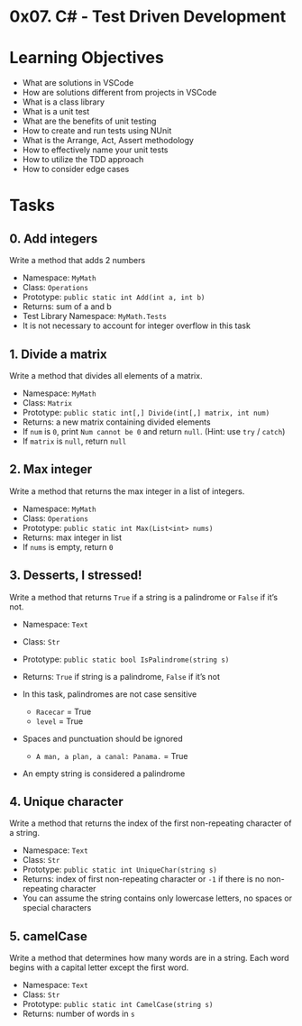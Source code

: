 # 0x07. C# - Test Driven Development

# Learning Objectives

* What are solutions in VSCode
* How are solutions different from projects in VSCode
* What is a class library
* What is a unit test
* What are the benefits of unit testing
* How to create and run tests using NUnit
* What is the Arrange, Act, Assert methodology
* How to effectively name your unit tests
* How to utilize the TDD approach
* How to consider edge cases

# Tasks

## 0. Add integers
Write a method that adds 2 numbers

* Namespace: ```MyMath```
* Class: ```Operations```
* Prototype: ```public static int Add(int a, int b)```
* Returns: sum of a and b
* Test Library Namespace: ```MyMath.Tests```
* It is not necessary to account for integer overflow in this task

## 1. Divide a matrix
Write a method that divides all elements of a matrix.

* Namespace: ```MyMath```
* Class: ```Matrix```
* Prototype: ```public static int[,] Divide(int[,] matrix, int num)```
* Returns: a new matrix containing divided elements
* If ```num``` is ```0```, print ```Num cannot be 0``` and return ```null```. (Hint: use ```try``` / ```catch```)
* If ```matrix``` is ```null```, return ```null```

## 2. Max integer
Write a method that returns the max integer in a list of integers.

* Namespace: ```MyMath```
* Class: ```Operations```
* Prototype: ```public static int Max(List<int> nums)```
* Returns: max integer in list
* If ```nums``` is empty, return ```0```

## 3. Desserts, I stressed!
Write a method that returns ```True``` if a string is a palindrome or ```False``` if it’s not.

* Namespace: ```Text```
* Class: ```Str```
* Prototype: ```public static bool IsPalindrome(string s)```
* Returns: ```True``` if string is a palindrome, ```False``` if it’s not

* In this task, palindromes are not case sensitive

    * ```Racecar``` = True
    * ```level``` = True
* Spaces and punctuation should be ignored

    * ```A man, a plan, a canal: Panama.``` = True
* An empty string is considered a palindrome

## 4. Unique character
Write a method that returns the index of the first non-repeating character of a string.

* Namespace: ```Text```
* Class: ```Str```
* Prototype: ```public static int UniqueChar(string s)```
* Returns: index of first non-repeating character or ```-1``` if there is no non-repeating character
* You can assume the string contains only lowercase letters, no spaces or special characters

## 5. camelCase
Write a method that determines how many words are in a string. Each word begins with a capital letter except the first word.

* Namespace: ```Text```
* Class: ```Str```
* Prototype: ```public static int CamelCase(string s)```
* Returns: number of words in ```s```
